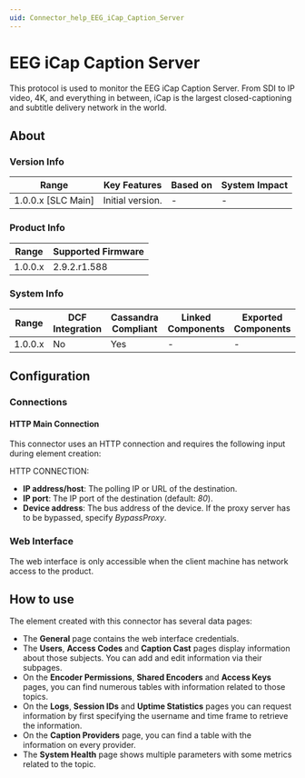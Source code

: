 ```yaml
---
uid: Connector_help_EEG_iCap_Caption_Server
---
```


# EEG iCap Caption Server

This protocol is used to monitor the EEG iCap Caption Server. From SDI to IP video, 4K, and everything in between, iCap is the largest closed-captioning and subtitle delivery network in the world.

## About

### Version Info

| Range                | Key Features     | Based on     | System Impact     |
|----------------------|------------------|--------------|-------------------|
| 1.0.0.x [SLC Main]   | Initial version. | -            | -                 |

### Product Info

| Range     | Supported Firmware     |
|-----------|------------------------|
| 1.0.0.x   | 2.9.2.r1.588           |

### System Info

| Range     | DCF Integration     | Cassandra Compliant     | Linked Components     | Exported Components     |
|-----------|---------------------|-------------------------|-----------------------|-------------------------|
| 1.0.0.x   | No                  | Yes                     | -                     | -                       |

## Configuration

### Connections

#### HTTP Main Connection

This connector uses an HTTP connection and requires the following input during element creation:

HTTP CONNECTION:

- **IP address/host**: The polling IP or URL of the destination.
- **IP port**: The IP port of the destination (default: *80*).
- **Device address**: The bus address of the device. If the proxy server has to be bypassed, specify *BypassProxy*.

### Web Interface

The web interface is only accessible when the client machine has network access to the product.

## How to use

The element created with this connector has several data pages:

- The **General** page contains the web interface credentials.
- The **Users**, **Access Codes** and **Caption Cast** pages display information about those subjects. You can add and edit information via their subpages.
- On the **Encoder Permissions**, **Shared Encoders** and **Access Keys** pages, you can find numerous tables with information related to those topics.
- On the **Logs**, **Session IDs** and **Uptime Statistics** pages you can request information by first specifying the username and time frame to retrieve the information.
- On the **Caption Providers** page, you can find a table with the information on every provider.
- The **System Health** page shows multiple parameters with some metrics related to the topic.
